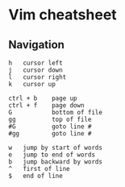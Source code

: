 # Vim cheatsheet

## Navigation

```
h	cursor left
j 	cursor down
l	cursor right
k	cursor up
```

```
ctrl + b	page up
ctrl + f 	page down
G			bottom of file
gg			top of file
#G			goto line #
#gg			goto line #
```

```
w	jump by start of words
e	jump to end of words
b	jump backward by words
^	first of line
$ 	end of line
```
